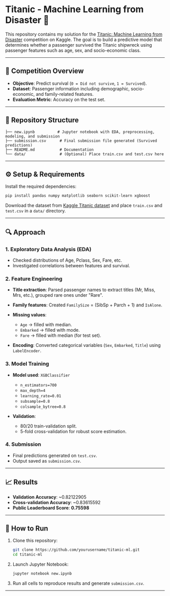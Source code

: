 # Titanic - Machine Learning from Disaster 🚢

This repository contains my solution for the [Titanic: Machine Learning from Disaster](https://www.kaggle.com/c/titanic) competition on Kaggle. The goal is to build a predictive model that determines whether a passenger survived the Titanic shipwreck using passenger features such as age, sex, and socio-economic class.

---

## 📌 Competition Overview

* **Objective**: Predict survival (`0 = Did not survive`, `1 = Survived`).
* **Dataset**: Passenger information including demographic, socio-economic, and family-related features.
* **Evaluation Metric**: Accuracy on the test set.

---

## 📂 Repository Structure

```
├── new.ipynb          # Jupyter notebook with EDA, preprocessing, modeling, and submission
├── submission.csv      # Final submission file generated (Survived predictions)
├── README.md           # Documentation
└── data/               # (Optional) Place train.csv and test.csv here
```

---

## ⚙️ Setup & Requirements

Install the required dependencies:

```bash
pip install pandas numpy matplotlib seaborn scikit-learn xgboost
```

Download the dataset from [Kaggle Titanic dataset](https://www.kaggle.com/c/titanic/data) and place `train.csv` and `test.csv` in a `data/` directory.

---

## 🔍 Approach

### 1. Exploratory Data Analysis (EDA)

* Checked distributions of Age, Pclass, Sex, Fare, etc.
* Investigated correlations between features and survival.

### 2. Feature Engineering

* **Title extraction**: Parsed passenger names to extract titles (Mr, Miss, Mrs, etc.), grouped rare ones under "Rare".
* **Family features**: Created `FamilySize` = (SibSp + Parch + 1) and `IsAlone`.
* **Missing values**:

  * `Age` → filled with median.
  * `Embarked` → filled with mode.
  * `Fare` → filled with median (for test set).
* **Encoding**: Converted categorical variables (`Sex`, `Embarked`, `Title`) using `LabelEncoder`.

### 3. Model Training

* **Model used**: `XGBClassifier`

  * `n_estimators=700`
  * `max_depth=4`
  * `learning_rate=0.01`
  * `subsample=0.8`
  * `colsample_bytree=0.8`
* **Validation**:

  * 80/20 train-validation split.
  * 5-fold cross-validation for robust score estimation.

### 4. Submission

* Final predictions generated on `test.csv`.
* Output saved as `submission.csv`.

---

## 📈 Results

* **Validation Accuracy**: \~0.82122905
* **Cross-validation Accuracy**: \~0.83615592
* **Public Leaderboard Score**: **0.75598**

---

## 🚀 How to Run

1. Clone this repository:

   ```bash
   git clone https://github.com/yourusername/titanic-ml.git
   cd titanic-ml
   ```
2. Launch Jupyter Notebook:

   ```bash
   jupyter notebook new.ipynb
   ```
3. Run all cells to reproduce results and generate `submission.csv`.

---
